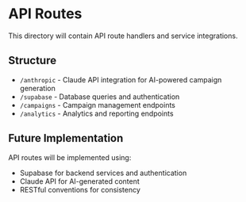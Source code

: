 # API Routes

This directory will contain API route handlers and service integrations.

## Structure

- `/anthropic` - Claude API integration for AI-powered campaign generation
- `/supabase` - Database queries and authentication
- `/campaigns` - Campaign management endpoints
- `/analytics` - Analytics and reporting endpoints

## Future Implementation

API routes will be implemented using:
- Supabase for backend services and authentication
- Claude API for AI-generated content
- RESTful conventions for consistency

